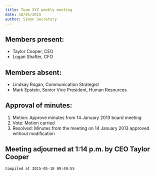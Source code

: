 ```yaml
---
title: Team XYZ weekly meeting
date: 18/05/2015
author: Simon Secretary
---
```


## Members present:
- Taylor Cooper, CEO
- Logan Shafter, CFO

## Members absent:

- Lindsay Rogan, Communication Strategist
- Mark Epstein, Senior Vice President, Human Resources

## Approval of minutes:
    
1. Motion: Approve minutes from 14 January 2013 board meeting
2. Vote: Motion carried
3. Resolved: Minutes from the meeting on 14 January 2013 approved without modification

## Meeting adjourned at 1:14 p.m. by CEO Taylor Cooper



`Compiled at 2015-05-18 09:49:55
`
